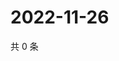 # 2022-11-26

共 0 条

<!-- BEGIN WEIBO -->
<!-- 最后更新时间 Sat Nov 26 2022 14:17:30 GMT+0800 (China Standard Time) -->

<!-- END WEIBO -->
